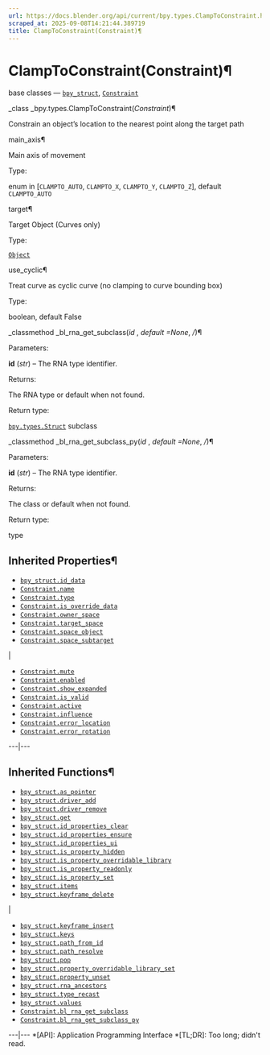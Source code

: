 ```yaml
---
url: https://docs.blender.org/api/current/bpy.types.ClampToConstraint.html
scraped_at: 2025-09-08T14:21:44.389719
title: ClampToConstraint(Constraint)¶
---
```


# ClampToConstraint(Constraint)¶  
  
base classes — [`bpy_struct`](bpy.types.bpy_struct.html#bpy.types.bpy_struct
"bpy.types.bpy_struct"),
[`Constraint`](bpy.types.Constraint.html#bpy.types.Constraint
"bpy.types.Constraint")

_class _bpy.types.ClampToConstraint(_Constraint_)¶

    

Constrain an object’s location to the nearest point along the target path

main_axis¶

    

Main axis of movement

Type:

    

enum in [`CLAMPTO_AUTO`, `CLAMPTO_X`, `CLAMPTO_Y`, `CLAMPTO_Z`], default
`CLAMPTO_AUTO`

target¶

    

Target Object (Curves only)

Type:

    

[`Object`](bpy.types.Object.html#bpy.types.Object "bpy.types.Object")

use_cyclic¶

    

Treat curve as cyclic curve (no clamping to curve bounding box)

Type:

    

boolean, default False

_classmethod _bl_rna_get_subclass(_id_ , _default =None_, _/_)¶

    

Parameters:

    

**id** (_str_) – The RNA type identifier.

Returns:

    

The RNA type or default when not found.

Return type:

    

[`bpy.types.Struct`](bpy.types.Struct.html#bpy.types.Struct
"bpy.types.Struct") subclass

_classmethod _bl_rna_get_subclass_py(_id_ , _default =None_, _/_)¶

    

Parameters:

    

**id** (_str_) – The RNA type identifier.

Returns:

    

The class or default when not found.

Return type:

    

type

## Inherited Properties¶

  * [`bpy_struct.id_data`](bpy.types.bpy_struct.html#bpy.types.bpy_struct.id_data "bpy.types.bpy_struct.id_data")
  * [`Constraint.name`](bpy.types.Constraint.html#bpy.types.Constraint.name "bpy.types.Constraint.name")
  * [`Constraint.type`](bpy.types.Constraint.html#bpy.types.Constraint.type "bpy.types.Constraint.type")
  * [`Constraint.is_override_data`](bpy.types.Constraint.html#bpy.types.Constraint.is_override_data "bpy.types.Constraint.is_override_data")
  * [`Constraint.owner_space`](bpy.types.Constraint.html#bpy.types.Constraint.owner_space "bpy.types.Constraint.owner_space")
  * [`Constraint.target_space`](bpy.types.Constraint.html#bpy.types.Constraint.target_space "bpy.types.Constraint.target_space")
  * [`Constraint.space_object`](bpy.types.Constraint.html#bpy.types.Constraint.space_object "bpy.types.Constraint.space_object")
  * [`Constraint.space_subtarget`](bpy.types.Constraint.html#bpy.types.Constraint.space_subtarget "bpy.types.Constraint.space_subtarget")

|

  * [`Constraint.mute`](bpy.types.Constraint.html#bpy.types.Constraint.mute "bpy.types.Constraint.mute")
  * [`Constraint.enabled`](bpy.types.Constraint.html#bpy.types.Constraint.enabled "bpy.types.Constraint.enabled")
  * [`Constraint.show_expanded`](bpy.types.Constraint.html#bpy.types.Constraint.show_expanded "bpy.types.Constraint.show_expanded")
  * [`Constraint.is_valid`](bpy.types.Constraint.html#bpy.types.Constraint.is_valid "bpy.types.Constraint.is_valid")
  * [`Constraint.active`](bpy.types.Constraint.html#bpy.types.Constraint.active "bpy.types.Constraint.active")
  * [`Constraint.influence`](bpy.types.Constraint.html#bpy.types.Constraint.influence "bpy.types.Constraint.influence")
  * [`Constraint.error_location`](bpy.types.Constraint.html#bpy.types.Constraint.error_location "bpy.types.Constraint.error_location")
  * [`Constraint.error_rotation`](bpy.types.Constraint.html#bpy.types.Constraint.error_rotation "bpy.types.Constraint.error_rotation")

  
---|---  
  
## Inherited Functions¶

  * [`bpy_struct.as_pointer`](bpy.types.bpy_struct.html#bpy.types.bpy_struct.as_pointer "bpy.types.bpy_struct.as_pointer")
  * [`bpy_struct.driver_add`](bpy.types.bpy_struct.html#bpy.types.bpy_struct.driver_add "bpy.types.bpy_struct.driver_add")
  * [`bpy_struct.driver_remove`](bpy.types.bpy_struct.html#bpy.types.bpy_struct.driver_remove "bpy.types.bpy_struct.driver_remove")
  * [`bpy_struct.get`](bpy.types.bpy_struct.html#bpy.types.bpy_struct.get "bpy.types.bpy_struct.get")
  * [`bpy_struct.id_properties_clear`](bpy.types.bpy_struct.html#bpy.types.bpy_struct.id_properties_clear "bpy.types.bpy_struct.id_properties_clear")
  * [`bpy_struct.id_properties_ensure`](bpy.types.bpy_struct.html#bpy.types.bpy_struct.id_properties_ensure "bpy.types.bpy_struct.id_properties_ensure")
  * [`bpy_struct.id_properties_ui`](bpy.types.bpy_struct.html#bpy.types.bpy_struct.id_properties_ui "bpy.types.bpy_struct.id_properties_ui")
  * [`bpy_struct.is_property_hidden`](bpy.types.bpy_struct.html#bpy.types.bpy_struct.is_property_hidden "bpy.types.bpy_struct.is_property_hidden")
  * [`bpy_struct.is_property_overridable_library`](bpy.types.bpy_struct.html#bpy.types.bpy_struct.is_property_overridable_library "bpy.types.bpy_struct.is_property_overridable_library")
  * [`bpy_struct.is_property_readonly`](bpy.types.bpy_struct.html#bpy.types.bpy_struct.is_property_readonly "bpy.types.bpy_struct.is_property_readonly")
  * [`bpy_struct.is_property_set`](bpy.types.bpy_struct.html#bpy.types.bpy_struct.is_property_set "bpy.types.bpy_struct.is_property_set")
  * [`bpy_struct.items`](bpy.types.bpy_struct.html#bpy.types.bpy_struct.items "bpy.types.bpy_struct.items")
  * [`bpy_struct.keyframe_delete`](bpy.types.bpy_struct.html#bpy.types.bpy_struct.keyframe_delete "bpy.types.bpy_struct.keyframe_delete")

|

  * [`bpy_struct.keyframe_insert`](bpy.types.bpy_struct.html#bpy.types.bpy_struct.keyframe_insert "bpy.types.bpy_struct.keyframe_insert")
  * [`bpy_struct.keys`](bpy.types.bpy_struct.html#bpy.types.bpy_struct.keys "bpy.types.bpy_struct.keys")
  * [`bpy_struct.path_from_id`](bpy.types.bpy_struct.html#bpy.types.bpy_struct.path_from_id "bpy.types.bpy_struct.path_from_id")
  * [`bpy_struct.path_resolve`](bpy.types.bpy_struct.html#bpy.types.bpy_struct.path_resolve "bpy.types.bpy_struct.path_resolve")
  * [`bpy_struct.pop`](bpy.types.bpy_struct.html#bpy.types.bpy_struct.pop "bpy.types.bpy_struct.pop")
  * [`bpy_struct.property_overridable_library_set`](bpy.types.bpy_struct.html#bpy.types.bpy_struct.property_overridable_library_set "bpy.types.bpy_struct.property_overridable_library_set")
  * [`bpy_struct.property_unset`](bpy.types.bpy_struct.html#bpy.types.bpy_struct.property_unset "bpy.types.bpy_struct.property_unset")
  * [`bpy_struct.rna_ancestors`](bpy.types.bpy_struct.html#bpy.types.bpy_struct.rna_ancestors "bpy.types.bpy_struct.rna_ancestors")
  * [`bpy_struct.type_recast`](bpy.types.bpy_struct.html#bpy.types.bpy_struct.type_recast "bpy.types.bpy_struct.type_recast")
  * [`bpy_struct.values`](bpy.types.bpy_struct.html#bpy.types.bpy_struct.values "bpy.types.bpy_struct.values")
  * [`Constraint.bl_rna_get_subclass`](bpy.types.Constraint.html#bpy.types.Constraint.bl_rna_get_subclass "bpy.types.Constraint.bl_rna_get_subclass")
  * [`Constraint.bl_rna_get_subclass_py`](bpy.types.Constraint.html#bpy.types.Constraint.bl_rna_get_subclass_py "bpy.types.Constraint.bl_rna_get_subclass_py")

  
---|---
  *[API]: Application Programming Interface
  *[TL;DR]: Too long; didn't read.

